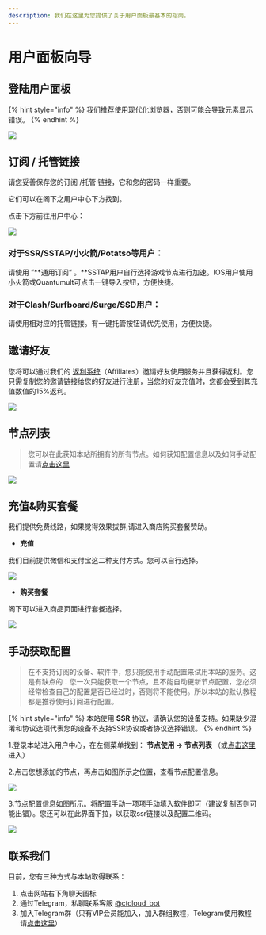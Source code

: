 ```yaml
---
description: 我们在这里为您提供了关于用户面板最基本的指南。
---
```


# 用户面板向导

## 登陆用户面板

{% hint style="info" %}
我们推荐使用现代化浏览器，否则可能会导致元素显示错误。
{% endhint %}

![](.gitbook/assets/snipaste_2019-05-29_17-46-28.png)

## 订阅 / 托管链接

请您妥善保存您的订阅 /托管 链接，它和您的密码一样重要。

它们可以在阁下之用户中心下方找到。

点击下方前往用户中心：

![](.gitbook/assets/snipaste_2019-05-29_13-05-00.png)

### 对于SSR/SSTAP/小火箭/Potatso等用户：

请使用 ”**通用订阅“ 。**SSTAP用户自行选择游戏节点进行加速。IOS用户使用小火箭或Quantumult可点击一键导入按钮，方便快捷。

### 对于Clash/Surfboard/Surge/SSD用户：

请使用相对应的托管链接。有一键托管按钮请优先使用，方便快捷。

## 邀请好友

您将可以通过我们的 [返利系统](https://www.tzct.xyz/user/invite)（Affiliates）邀请好友使用服务并且获得返利。您只需复制您的邀请链接给您的好友进行注册，当您的好友充值时，您都会受到其充值数值的15%返利。

![](.gitbook/assets/snipaste_2019-05-29_17-46-55.png)

## 节点列表

> 您可以在此获知本站所拥有的所有节点。如何获知配置信息以及如何手动配置请[点击这里](/panel?id=手动获取配置)

![](.gitbook/assets/snipaste_2019-05-29_17-47-09.png)

## 充值&购买套餐

我们提供免费线路，如果觉得效果拔群,请进入商店购买套餐赞助。

* **充值**

我们目前提供微信和支付宝这二种支付方式。您可以自行选择。

![](.gitbook/assets/snipaste_2019-05-29_17-47-35.png)

* **购买套餐**

阁下可以进入商品页面进行套餐选择。

![](.gitbook/assets/snipaste_2019-05-29_17-48-19.png)

## 手动获取配置

> 在不支持订阅的设备、软件中，您只能使用手动配置来试用本站的服务。这是有缺点的：您一次只能获取一个节点，且不能自动更新节点配置，您必须经常检查自己的配置是否已经过时，否则将不能使用。所以本站的默认教程都是推荐使用订阅进行配置。

{% hint style="info" %}
本站使用 **SSR** 协议，请确认您的设备支持。如果缺少混淆和协议选项代表您的设备不支持SSR协议或者协议选择错误。
{% endhint %}

1.登录本站进入用户中心，在左侧菜单找到： **节点使用 -&gt; 节点列表** （或[点击这里](https://www.tzct.xyz/user/node)进入）

2.点击您想添加的节点，再点击如图所示之位置，查看节点配置信息。

![](.gitbook/assets/node1.png)

3.节点配置信息如图所示。将配置手动一项项手动填入软件即可（建议复制否则可能出错）。您还可以在此界面下拉，以获取ssr链接以及配置二维码。

![](.gitbook/assets/node2.png)

## 联系我们

目前，您有三种方式与本站取得联系：

1. 点击网站右下角聊天图标
2. 通过Telegram，私聊联系客服 [@ctcloud\_bot](https://t.me/ctcloud_bot)
3. 加入Telegram群（只有VIP会员能加入，加入群组教程，Telegram使用教程请[点击这里](advanced/telegram.md)）

